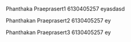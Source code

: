Phanthaka Praeprasert1
6130405257
eyasdasd

Phanthakan Praeprasert2
6130405257
ey

Phanthakan Praeprasert3
6130405257
ey

